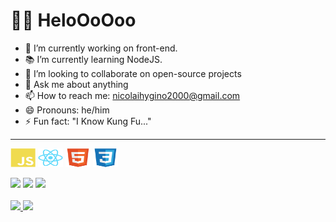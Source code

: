 # 👋👾 HeloOoOoo

- 🚀 I’m currently working on front-end.
- 📚 I’m currently learning NodeJS.
- 👯 I’m looking to collaborate on open-source projects
- 💬 Ask me about anything
- 📫 How to reach me: nicolaihygino2000@gmail.com
- 😄 Pronouns: he/him
- ⚡ Fun fact: "I Know Kung Fu..."
---

<div>
  <img align="center" alt="Nico-Js" height="30" width="40" src="https://raw.githubusercontent.com/devicons/devicon/master/icons/javascript/javascript-plain.svg">
  <img align="center" alt="Nico-React" height="30" width="40" src="https://raw.githubusercontent.com/devicons/devicon/master/icons/react/react-original.svg">
  <img align="center" alt="Nico-HTML" height="30" width="40" src="https://raw.githubusercontent.com/devicons/devicon/master/icons/html5/html5-original.svg">
  <img align="center" alt="Nico-CSS" height="30" width="40" src="https://raw.githubusercontent.com/devicons/devicon/master/icons/css3/css3-original.svg">
</div>

<br/>

<div>
  <a href="https://api.whatsapp.com/send?phone=5521982585168&text=Ol%C3%A1!%20V%C3%AD%20seu%20perfil%20no%20GitHub%20e%20tenho%20umas%20perguntas!" target="_blank"><img src="https://img.shields.io/badge/WhatsApp-25D366?style=for-the-badge&logo=whatsapp&logoColor=white" target="_blank"></a>
  <a href = "mailto:nicolaihygino2000@gmail.com"><img src="https://img.shields.io/badge/-Gmail-%23333?style=for-the-badge&logo=gmail&logoColor=white" target="_blank"></a>
  <a href="https://www.linkedin.com/in/nicolaihygino/" target="_blank"><img src="https://img.shields.io/badge/-LinkedIn-%230077B5?style=for-the-badge&logo=linkedin&logoColor=white" target="_blank"></a> 
</div>

<br/>

<div align="left">
  <a href="https://github.com/nicolaihygino">
  <img height="180em" src="https://github-readme-stats.vercel.app/api?username=nicolaihygino&show_icons=true&theme=dracula&include_all_commits=true&count_private=true"/>
  <img height="180em" src="https://github-readme-stats.vercel.app/api/top-langs/?username=nicolaihygino&layout=compact&langs_count=7&theme=dracula"/>
</div>
